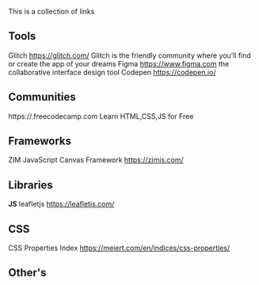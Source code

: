 This is a collection of links


## **Tools**
Glitch https://glitch.com/ Glitch is the friendly community where you’ll find or create the app of your dreams
Figma https://www.figma.com the collaborative interface design tool
Codepen https://codepen.io/


## **Communities**
https://.freecodecamp.com Learn HTML,CSS,JS for Free


## **Frameworks**
ZIM JavaScript Canvas Framework https://zimjs.com/


## **Libraries**


**JS**
leafletjs https://leafletjs.com/


## **CSS**


CSS Properties Index https://meiert.com/en/indices/css-properties/

## **Other's**
